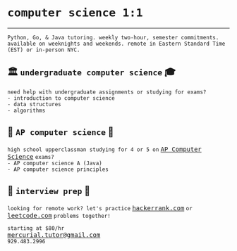 <head>
    <link rel="icon" type="image/png" href="images/shooting-star.png">
</head>
<style>
h1 {
    font-size: 30px;
}
body {
    background-image: url('images/quality-watercolor.jpg');
    background-repeat: no-repeat;
    background-size: 100% 100%;
}
a { 
	font-family: Consolas,monaco,monospace; 
}
</style>

# `computer science 1:1`

---

`Python, Go, & Java tutoring. weekly two-hour, semester commitments. available on weeknights and weekends. remote in Eastern Standard Time (EST) or in-person NYC.`

## 🏛️ `undergraduate computer science` ‍🎓

`need help with undergraduate assignments or studying for exams?`  
`- introduction to computer science`  
`- data structures`  
`- algorithms`

## 🏫 `AP computer science` 🏡

`high school upperclassman studying for 4 or 5 on` [AP Computer Science](https://apcentral.collegeboard.org/courses/ap-computer-science-a/exam) `exams?`  
`- AP computer science A (Java)`  
`- AP computer science principles`

## ‍💼 `interview prep` 🧙

`looking for remote work? let's practice` [hackerrank.com](https://www.hackerrank.com) `or` [leetcode.com](https://leetcode.com) `problems together!`

`starting at $80/hr`  
<mercurial.tutor@gmail.com>  
`929.483.2996`